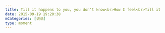 ```yaml
---
title: Till it happens to you, you don't know<br>How I feel<br>Till it happens to you, you won't know<br>It won't be real (how could you know?)<br>No It won't be real (how could you know?)
date: 2015-09-19 19:20:38
mCategories: [说说]
type: moment
---
```


<div id="pics-20150919192038"></div>

<script>
var data = [
    {"link": "2015-09-19_000000.jpeg", "type": "shuoshuo"},
    {"link": "2015-09-19_000001.jpeg", "type": "shuoshuo"},
    {"link": "2015-09-19_000002.webp", "type": "shuoshuo"}
];
picsRender(data, "pics-20150919192038");
</script>
